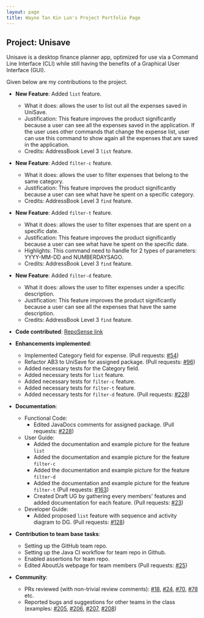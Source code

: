```yaml
---
layout: page
title: Wayne Tan Kin Lun's Project Portfolio Page
---
```


## Project: Unisave

Unisave is a desktop finance planner app, optimized for use via a Command Line Interface (CLI) while still having
the benefits of a Graphical User Interface (GUI).

Given below are my contributions to the project.

* **New Feature**: Added `list` feature.
  * What it does: allows the user to list out all the expenses saved in UniSave.
  * Justification: This feature improves the product significantly 
  because a user can see all the expenses saved in the application. 
  If the user uses other commands that change the expense list,
  user can use this command to show again all the expenses that are saved in the application.
  * Credits: AddressBook Level 3 `list` feature.
  
* **New Feature**: Added `filter-c` feature.
  * What it does: allows the user to filter expenses that belong to the same category.
  * Justification: This feature improves the product significantly 
  because a user can see what have he spent on a specific category.
  * Credits: AddressBook Level 3 `find` feature.
  
* **New Feature**: Added `filter-t` feature.
  * What it does: allows the user to filter expenses that are spent on a specific date.
  * Justification: This feature improves the product significantly 
  because a user can see what have he spent on the specific date. 
  * Highlights: This command need to handle for 2 types of parameters: YYYY-MM-DD and NUMBERDAYSAGO.
  * Credits: AddressBook Level 3 `find` feature.
  
* **New Feature**: Added `filter-d` feature.
  * What it does: allows the user to filter expenses under a specific description.
  * Justification: This feature improves the product significantly 
  because a user can see all the expenses that have the same description.
  * Credits: AddressBook Level 3 `find` feature.

* **Code contributed**: [RepoSense link](https://nus-cs2103-ay2021s1.github.io/tp-dashboard/#breakdown=true&search=tanwayne890&sort=groupTitle&sortWithin=title&since=2020-08-14&timeframe=commit&mergegroup=&groupSelect=groupByRepos&checkedFileTypes=docs~functional-code~test-code~other)

* **Enhancements implemented**:
  * Implemented Category field for expense. (Pull requests: [\#54](https://github.com/AY2021S1-CS2103T-W10-1/tp/pull/54))
  * Refactor AB3 to UniSave for assigned package. (Pull requests: [\#96](https://github.com/AY2021S1-CS2103T-W10-1/tp/pull/96))
  * Added necessary tests for the Category field.
  * Added necessary tests for `list` feature.
  * Added necessary tests for `filter-c` feature.
  * Added necessary tests for `filter-t` feature.
  * Added necessary tests for `filter-d` feature. (Pull requests: [\#228](hhttps://github.com/AY2021S1-CS2103T-W10-1/tp/pull/228))

* **Documentation**:
  * Functional Code:
    * Edited JavaDocs comments for assigned package. (Pull requests: [\#228](https://github.com/AY2021S1-CS2103T-W10-1/tp/pull/228))
  * User Guide:
    * Added the documentation and example picture for the feature `list`
    * Added the documentation and example picture for the feature `filter-c`
    * Added the documentation and example picture for the feature `filter-d` 
    * Added the documentation and example picture for the feature `filter-t` 
    (Pull requests: [\#163](https://github.com/AY2021S1-CS2103T-W10-1/tp/pull/163))
    * Created Draft UG by gathering every members' features and added documentation for each feature.
     (Pull requests: [\#23](https://github.com/AY2021S1-CS2103T-W10-1/tp/pull/23))
  * Developer Guide:
    * Added proposed `list` feature with sequence and activity diagram to DG.
    (Pull requests: [\#128](https://github.com/AY2021S1-CS2103T-W10-1/tp/pull/128))
    
* **Contribution to team base tasks**:
  * Setting up the GitHub team repo.
  * Setting up the Java CI workflow for team repo in Github.
  * Enabled assertions for team repo.
  * Edited AboutUs webpage for team members (Pull requests: [\#25](https://github.com/AY2021S1-CS2103T-W10-1/tp/pull/25))

* **Community**:
  * PRs reviewed (with non-trivial review comments): 
  [\#18](https://github.com/AY2021S1-CS2103T-W10-1/tp/pull/18), [\#24](https://github.com/AY2021S1-CS2103T-W10-1/tp/pull/24), 
  [\#70](https://github.com/AY2021S1-CS2103T-W10-1/tp/pull/70), [\#78](https://github.com/AY2021S1-CS2103T-W10-1/tp/pull/78) etc.
  * Reported bugs and suggestions for other teams in the class (examples: [\#205](https://github.com/AY2021S1-CS2103T-T17-4/tp/issues/205), 
  [\#206](https://github.com/AY2021S1-CS2103T-T17-4/tp/issues/206), [\#207](https://github.com/AY2021S1-CS2103T-T17-4/tp/issues/207), 
  [\#208](https://github.com/AY2021S1-CS2103T-T17-4/tp/issues/208))
